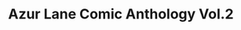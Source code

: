 --- 
title: "Azur Lane Comic Anthology Vol.2"
publishdate: "2019-1-2T16:48:46+02:00"
src: "https://365manga.net/manga/azur-lane-comic-anthology-vol-2"
image: "https://data.365manga.net/images/thumbnails/32628-azur-lane-comic-anthology-vol-2.jpg"
description: " A collection of stories by different mangaka and illustrators about the ship girls of the mobile game Azur Lane."
---